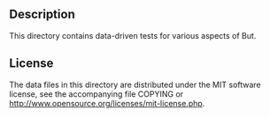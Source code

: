 Description
------------

This directory contains data-driven tests for various aspects of But.

License
--------

The data files in this directory are distributed under the MIT software
license, see the accompanying file COPYING or
http://www.opensource.org/licenses/mit-license.php.

